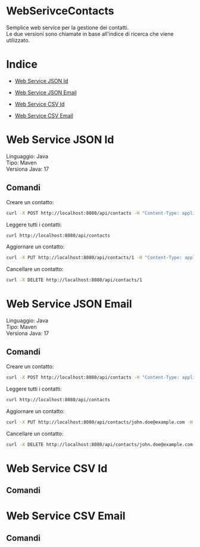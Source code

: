 # WebSerivceContacts
Semplice web service per la gestione dei contatti.  
Le due versioni sono chiamate in base all'indice di ricerca che viene utilizzato.

# Indice  
- [Web Service JSON Id](#Web-service-JSON-Id)
- [Web Service JSON Email](#Web-service-JSON-Email)

- [Web Service CSV Id](#Web-service-CSV-Id)
- [Web Service CSV Email](#Web-service-CSV-Email)


# Web Service JSON Id
Linguaggio: Java  
Tipo: Maven  
Versiona Java: 17  

## Comandi
Creare un contatto:  
```sh
curl -X POST http://localhost:8080/api/contacts -H "Content-Type: application/json" -d '{"firstName": "John", "lastName": "Doe", "email": "john.doe@example.com", "phoneNumber": "1234567890"}'
```

Leggere tutti i contatti:  
```sh
curl http://localhost:8080/api/contacts
```

Aggiornare un contatto:  
```sh
curl -X PUT http://localhost:8080/api/contacts/1 -H "Content-Type: application/json" -d '{"firstName": "John", "lastName": "Doe", "email": "john.doe@example.com", "phoneNumber": "0987654321"}'
```

Cancellare un contatto:  
```sh
curl -X DELETE http://localhost:8080/api/contacts/1
```


# Web Service JSON Email
Linguaggio: Java  
Tipo: Maven  
Versiona Java: 17  

## Comandi
Creare un contatto:  
```sh
curl -X POST http://localhost:8080/api/contacts -H "Content-Type: application/json" -d '{"firstName": "John", "lastName": "Doe", "email": "john.doe@example.com", "phoneNumber": "1234567890"}'
```

Leggere tutti i contatti:  
```sh
curl http://localhost:8080/api/contacts
```

Aggiornare un contatto:  
```sh
curl -X PUT http://localhost:8080/api/contacts/john.doe@example.com -H "Content-Type: application/json" -d '{"firstName": "John", "lastName": "Doe", "email": "john.doe@example.com", "phoneNumber": "0987654321"}'
```

Cancellare un contatto:  
```sh
curl -X DELETE http://localhost:8080/api/contacts/john.doe@example.com
```

# Web Service CSV Id
## Comandi
# Web Service CSV Email
## Comandi
